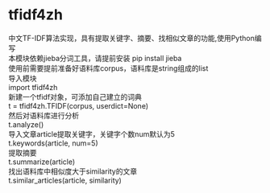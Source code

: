 # tfidf4zh
中文TF-IDF算法实现，具有提取关键字、摘要、找相似文章的功能,使用Python编写 </br>
本模块依赖jieba分词工具，请提前安装 pip install jieba </br>
使用前需要提前准备好语料库corpus，语料库是string组成的list </br>
导入模块 </br>
import tfidf4zh </br>
新建一个tfidf对象，可添加自己建立的词典 </br>
t = tfidf4zh.TFIDF(corpus, userdict=None) </br>
然后对语料库进行分析 </br>
t.analyze() </br>
导入文章article提取关键字，关键字个数num默认为5 </br>
t.keywords(article, num=5) </br>
提取摘要 </br>
t.summarize(article) </br>
找出语料库中相似度大于similarity的文章 </br>
t.similar_articles(article, similarity)
